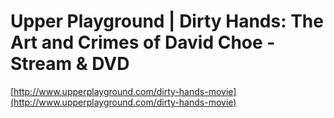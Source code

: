<!--
id: 8562027143
link: http://tumblr.atmos.org/post/8562027143/upper-playground-dirty-hands-the-art-and-crimes-of
slug: upper-playground-dirty-hands-the-art-and-crimes-of
date: Sat Aug 06 2011 10:02:24 GMT-0700 (PDT)
publish: 2011-08-06
tags: 
title: Upper Playground | Dirty Hands: The Art and Crimes of David Choe - Stream & DVD
-->


Upper Playground | Dirty Hands: The Art and Crimes of David Choe - Stream & DVD
===============================================================================

[http://www.upperplayground.com/dirty-hands-movie](http://www.upperplayground.com/dirty-hands-movie)

